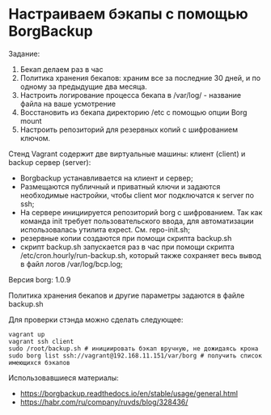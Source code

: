 # Настраиваем бэкапы с помощью BorgBackup

Задание:
1) Бекап делаем раз в час
2) Политика хранения бекапов: храним все за последние 30 дней, и по одному за предыдущие два месяца.
3) Настроить логирование процесса бекапа в /var/log/ - название файла на ваше усмотрение
4) Восстановить из бекапа директорию /etc с помощью опции Borg mount
5) Настроить репозиторий для резервных копий с шифрованием ключом.

Стенд Vagrant содержит две виртуальные машины: клиент (client) и backup сервер (server):
- Borgbackup устанавливается на клиент и сервер;
- Размещаются публичный и приватный ключи и задаются необходимые настройки, чтобы client мог подключатся к server по ssh;
- На сервере инициируется репозиторий borg c шифрованием. Так как команда init требует пользовательского ввода, для автоматизации использовалась утилита expect. См. repo-init.sh;
- резервные копии создаются при помощи скрипта backup.sh
- скрипт backup.sh запускается раз в час при помощи скрипта /etc/cron.hourly/run-backup.sh, который также сохраняет весь вывод в файл логов /var/log/bcp.log;

Версия borg: 1.0.9

Политика хранения бекапов и другие параметры задаются в файле backup.sh

Для проверки стэнда можно сделать следующее:
```
vagrant up 
vagrant ssh client
sudo /root/backup.sh # инициировать бэкап вручную, не дожидаясь крона
sudo borg list ssh://vagrant@192.168.11.151/var/borg # получить список имеющихся бэкапов
```

Использовавшиеся материалы:
- https://borgbackup.readthedocs.io/en/stable/usage/general.html
- https://habr.com/ru/company/ruvds/blog/328436/
